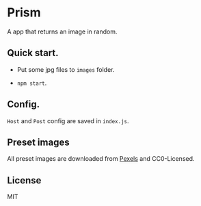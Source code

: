 # Prism

A app that returns an image in random.

## Quick start.

 - Put some jpg files to `images` folder.

 - `npm start`.

## Config.

`Host` and `Post` config are saved in `index.js`.

## Preset images

All preset images are downloaded from [Pexels](https://www.pexels.com) and CC0-Licensed.

## License

MIT
